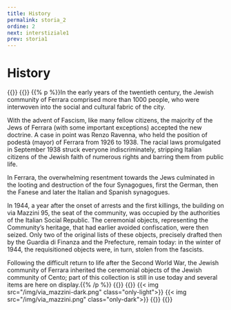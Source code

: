 ```yaml
---
title: History
permalink: storia_2
ordine: 2
next: interstiziale1
prev: storia1
---
```

# History
{{<row>}}
{{<column>}}
{{% p %}}In the early years of the twentieth century, the Jewish community of Ferrara comprised more than 1000 people, who were interwoven into the social and
cultural fabric of the city.

With the advent of Fascism, like many fellow citizens, the majority of the Jews of Ferrara (with some important exceptions) accepted the new doctrine. A case
in point was Renzo Ravenna, who held the position of podestà (mayor) of Ferrara from 1926 to 1938.
The racial laws promulgated in September 1938 struck everyone indiscriminately, stripping Italian citizens of the Jewish faith of numerous rights and barring
them from public life.

In Ferrara, the overwhelming resentment towards the Jews culminated in the looting and destruction of the four Synagogues, first the German, then the
Fanese and later the Italian and Spanish synagogues.

In 1944, a year after the onset of arrests and the first killings, the building on via Mazzini 95, the seat of the community, was occupied by the authorities of the
Italian Social Republic. The ceremonial objects, representing the Community’s heritage, that had earlier avoided confiscation, were then seized.
Only two of the original lists of these objects, precisely drafted then by the Guardia di Finanza and the Prefecture, remain today: in the winter of 1944, the
requisitioned objects were, in turn, stolen from the fascists.

Following the difficult return to life after the Second World War, the Jewish community of Ferrara inherited the ceremonial objects of the Jewish community of
Cento; part of this collection is still in use today and several items are here on display.{{% /p %}}
{{</column>}}
{{<column>}}
{{< img src="/img/via_mazzini-dark.png" class="only-light">}}
{{< img src="/img/via_mazzini.png" class="only-dark">}}
{{</column>}}
{{</row>}}